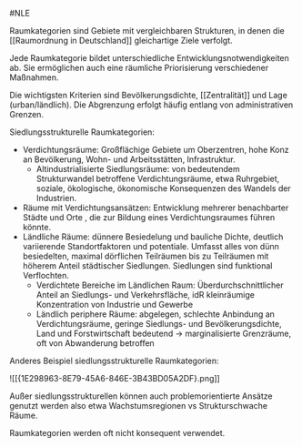 #NLE 

Raumkategorien sind Gebiete mit vergleichbaren Strukturen, in denen die [[Raumordnung in Deutschland]] gleichartige Ziele verfolgt. 

Jede Raumkategorie bildet unterschiedliche Entwicklungsnotwendigkeiten ab. Sie ermöglichen auch eine räumliche Priorisierung verschiedener Maßnahmen.

Die wichtigsten Kriterien sind Bevölkerungsdichte, [[Zentralität]] und Lage (urban/ländlich). Die Abgrenzung erfolgt häufig entlang von administrativen Grenzen.

Siedlungsstrukturelle Raumkategorien:
- Verdichtungsräume: Großflächige Gebiete um Oberzentren, hohe Konz an Bevölkerung, Wohn- und Arbeitsstätten, Infrastruktur.
	- Altindustrialisierte Siedlungsräume: von bedeutendem Strukturwandel betroffene Verdichtungsräume, etwa Ruhrgebiet, soziale, ökologische, ökonomische Konsequenzen des Wandels der Industrien.
- Räume mit Verdichtungsansätzen: Entwicklung mehrerer benachbarter Städte und Orte , die zur Bildung eines Verdichtungsraumes führen könnte.
- Ländliche Räume: dünnere Besiedelung und bauliche Dichte, deutlich variierende Standortfaktoren und potentiale. Umfasst alles von dünn besiedelten, maximal dörflichen Teilräumen bis zu Teilräumen mit höherem Anteil städtischer Siedlungen. Siedlungen sind funktional Verflochten.
	- Verdichtete Bereiche im Ländlichen Raum: Überdurchschnittlicher Anteil an Siedlungs- und Verkehrsfläche, idR kleinräumige Konzentration von Industrie und Gewerbe
	- Ländlich periphere Räume: abgelegen, schlechte Anbindung an Verdichtungsräume, geringe Siedlungs- und Bevölkerungsdichte, Land und Forstwirtschaft bedeutend
	-> marginalisierte Grenzräume, oft von Abwanderung betroffen

Anderes Beispiel siedlungsstrukturelle Raumkategorien:

![[{1E298963-8E79-45A6-846E-3B43BD05A2DF}.png]]

Außer siedlungsstrukturellen können auch problemorientierte Ansätze genutzt werden also etwa Wachstumsregionen vs Strukturschwache Räume.

Raumkategorien werden oft nicht konsequent verwendet. 